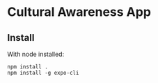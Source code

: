 # Cultural Awareness App

## Install

With node installed:

```
npm install .
npm install -g expo-cli
```
